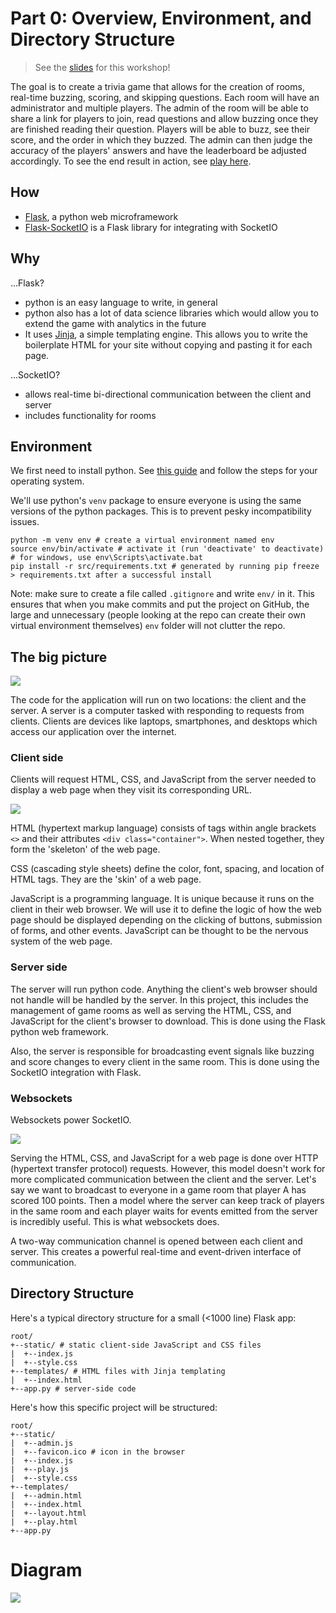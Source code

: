 # Part 0: Overview, Environment, and Directory Structure

> See the [slides](slides/part-0.pdf) for this workshop!

The goal is to create a trivia game that allows for the creation of rooms, real-time buzzing, scoring, and skipping questions. Each room will have an administrator and multiple players. The admin of the room will be able to share a link for players to join, read questions and allow buzzing once they are finished reading their question. Players will be able to buzz, see their score, and the order in which they buzzed. The admin can then judge the accuracy of the players' answers and have the leaderboard be adjusted accordingly. To see the end result in action, see [play here](https://z.umn.edu/ADCgame).

## How

- [Flask](https://flask.palletsprojects.com/en/1.1.x/), a python web microframework
- [Flask-SocketIO](https://flask-socketio.readthedocs.io/en/latest/) is a Flask library for integrating with SocketIO

## Why

...Flask?
- python is an easy language to write, in general
- python also has a lot of data science libraries which would allow you to extend the game with analytics in the future
- It uses [Jinja](https://jinja.palletsprojects.com/en/2.11.x/), a simple templating engine. This allows you to write the boilerplate HTML for your site without copying and pasting it for each page.

...SocketIO?
- allows real-time bi-directional communication between the client and server
- includes functionality for rooms

## Environment

We first need to install python. See [this guide](https://www.tutorialdocs.com/tutorial/python3/setup-guide.html) and follow the steps for your operating system.

We'll use python's `venv` package to ensure everyone is using the same versions of the python packages. This is to prevent pesky incompatibility issues.

```
python -m venv env # create a virtual environment named env
source env/bin/activate # activate it (run 'deactivate' to deactivate)
# for windows, use env\Scripts\activate.bat
pip install -r src/requirements.txt # generated by running pip freeze > requirements.txt after a successful install
```

Note: make sure to create a file called `.gitignore` and write `env/` in it. This ensures that when you make commits and put the project on GitHub, the large and unnecessary (people looking at the repo can create their own virtual environment themselves) `env` folder will not clutter the repo.

## The big picture

![](slides/figs/client-server.png)

The code for the application will run on two locations: the client and the server. A server is a computer tasked with responding to requests from clients. Clients are devices like laptops, smartphones, and desktops which access our application over the internet.

### Client side

Clients will request HTML, CSS, and JavaScript from the server needed to display a web page when they visit its corresponding URL.

![](slides/figs/web-tech.jpeg)

HTML (hypertext markup language) consists of tags within angle brackets `<>` and their attributes `<div class="container">`. When nested together, they form the 'skeleton' of the web page.

CSS (cascading style sheets) define the color, font, spacing, and location of HTML tags. They are the 'skin' of a web page.

JavaScript is a programming language. It is unique because it runs on the client in their web browser. We will use it to define the logic of how the web page should be displayed depending on the clicking of buttons, submission of forms, and other events. JavaScript can be thought to be the nervous system of the web page.

### Server side

The server will run python code. Anything the client's web browser should not handle will be handled by the server. In this project, this includes the management of game rooms as well as serving the HTML, CSS, and JavaScript for the client's browser to download. This is done using the Flask python web framework. 

Also, the server is responsible for broadcasting event signals like buzzing and score changes to every client in the same room. This is done using the SocketIO integration with Flask.

### Websockets

Websockets power SocketIO.

![](slides/figs/ws.png)

Serving the HTML, CSS, and JavaScript for a web page is done over HTTP (hypertext transfer protocol) requests. However, this model doesn't work for more complicated communication between the client and the server. Let's say we want to broadcast to everyone in a game room that player A has scored 100 points. Then a model where the server can keep track of players in the same room and each player waits for events emitted from the server is incredibly useful. This is what websockets does. 

A two-way communication channel is opened between each client and server. This creates a powerful real-time and event-driven interface of communication.

## Directory Structure

Here's a typical directory structure for a small (<1000 line) Flask app:

```
root/
+--static/ # static client-side JavaScript and CSS files
|  +--index.js
|  +--style.css
+--templates/ # HTML files with Jinja templating
|  +--index.html
+--app.py # server-side code
```

Here's how this specific project will be structured:

```
root/
+--static/
|  +--admin.js
|  +--favicon.ico # icon in the browser
|  +--index.js
|  +--play.js
|  +--style.css
+--templates/
|  +--admin.html
|  +--index.html
|  +--layout.html
|  +--play.html
+--app.py
```

# Diagram

![](diagram.png)
